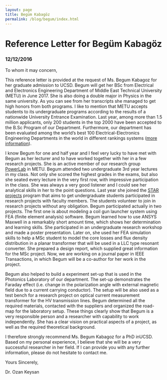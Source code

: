```yaml
---
layout: page
title: Begüm Kabagöz
permalink: /blog/begum/index.html
---
```


# Reference Letter for Begüm Kabagöz

### 12/12/2016

To whom it may concern,

This reference letter is provided at the request of Ms. Begum Kabagoz for her graduate admission to UCSD. Begum will get her BSc from Electrical and Electronics Engineering Department of Middle East Technical University (METU) in June 2017. She is also doing a double major in Physics in the same university. As you can see from her transcripts she managed to get high honors from both programs. I like to mention that METU accepts students to its undergraduate programs according to the results of a nationwide University Entrance Examination. Last year, among more than 1.5 million applicants, only 200 students in the top 2000 have been accepted to the B.Sc Program of our Department. Furthermore, our department has been evaluated among the world’s best 100 Electrical-Electronics Engineering Departments in the world in different rankings systems ([more information](http://eee2.metu.edu.tr/discover-metu-eee)). 

I know Begum for one and half year and I feel very lucky to have met with Begum as her lecturer and to have worked together with her in a few research projects. She is an active member of our research group [PowerLab](http://power.eee.metu.edu.tr/people/) in METU. Begum attended two undergraduate 3rd year lectures in my class. Not only she scored the highest grades in the exams, but also she seated every lecture in the very first row, with impressive participation in the class. She was always a very good listener and I could see her analytical skills in her to the point questions. Last year she joined the [STAR projects](http://star.eee.metu.edu.tr/) program that aims to get undergraduate students participated in research projects with faculty members. The students volunteer to join in research projects without any obligation. Begum participated actually in two projects. The first one is about modeling a coil gun launcher system using FEA (finite element analysis) software. Begum learned how to use ANSYS Maxwell in a remarkably short amount time, which shows her determination and learning skills. She participated in an undergraduate research workshop and made a poster presentation. Later on, she used her FEA simulation skills to help a MSc student to model the core losses and flux density distribution in a planar transformer that will be used in a LLC type resonant converter. She prepared a design report, which supplied great information for the MSc project. Now, we are working on a journal paper in IEEE Transactions, in which Begum will be a co-author for her work in the project.

Begum also helped to build a experiment set-up that is used in the Photonics Laboratory of our department. The set-up demonstrates the Faraday effect (i.e. change in the polarization angle with external magnetic field due to a current carrying conductor). The setup will be also used as a test bench for a research project on optical current measurement transformer for the HV transmission lines. Begum determined all the required materials, contacted with the suppliers and organized the road-map for the laboratory setup. These things clearly show that Begum is a very responsible person and a researcher with capability to work independently. She has a clear vision on practical aspects of a project, as well as the required theoretical background.

I therefore strongly recommend Ms. Begum Kabagoz for a PhD inUCSD. Based on my personal experience, I believe that she will be a very successful researcher in her field. If I can provide you with any further information, please do not hesitate to contact me.

Yours Sincerely,

Dr. Ozan Keysan
